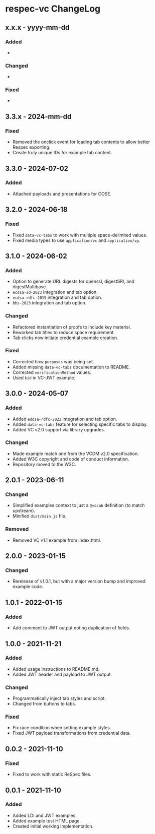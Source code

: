 # respec-vc ChangeLog

## x.x.x - yyyy-mm-dd

### Added
-

### Changed
-

### Fixed
-

## 3.3.x - 2024-mm-dd

### Fixed
- Removed the onclick event for loading tab contents to allow better Respec
  exporting.
- Create truly unique IDs for example tab content.

## 3.3.0 - 2024-07-02

### Added
- Attached payloads and presentations for COSE.

## 3.2.0 - 2024-06-18

### Fixed
- Fixed `data-vc-tabs` to work with multiple space-delimited values.
- Fixed media types to use `application/vc` and `application/vp`.

## 3.1.0 - 2024-06-02

### Added
- Option to generate URL digests for openssl, digestSRI, and digestMultibase.
- `ecdsa-sd-2023` integration and tab option.
- `ecdsa-rdfc-2019` integration and tab option.
- `bbs-2023` integration and tab option.

### Changed
- Refactored instantiation of proofs to include key material.
- Reworked tab titles to reduce space requirement.
- Tab clicks now initiate credential example creation.

### Fixed
- Corrected how `purposes` was being set.
- Added missing `data-vc-tabs` documentation to README.
- Corrected `verificationMethod` values.
- Used `kid` in VC-JWT example.

## 3.0.0 - 2024-05-07

### Added
- Added `eddsa-rdfc-2022` integration and tab option.
- Added `data-vc-tabs` feature for selecting specific tabs to display.
- Added VC v2.0 support via library upgrades.

### Changed
- Made example match one from the VCDM v2.0 specification.
- Added W3C copyright and code of conduct information.
- Repository moved to the W3C.

## 2.0.1 - 2023-06-11

### Changed
- Simplified examples context to just a `@vocab` definition (to match upstream).
- Minified `dist/main.js` file.

### Removed
- Removed VC v1.1 example from index.html.

## 2.0.0 - 2023-01-15

### Changed
- Rerelease of v1.0.1, but with a major version bump and improved example code.

## 1.0.1 - 2022-01-15

### Added
- Add comment to JWT output noting duplication of fields.

## 1.0.0 - 2021-11-21

### Added
- Added usage instructions to README.md.
- Added JWT header and payload to JWT output.

### Changed
- Programmatically inject tab styles and script.
- Changed from buttons to tabs.

### Fixed
- Fix race condition when setting example styles.
- Fixed JWT payload transformations from credential data.

## 0.0.2 - 2021-11-10

### Fixed
- Fixed to work with static ReSpec files.

## 0.0.1 - 2021-11-10

### Added
- Added LDI and JWT examples.
- Added example test HTML page.
- Created initial working implementation.
